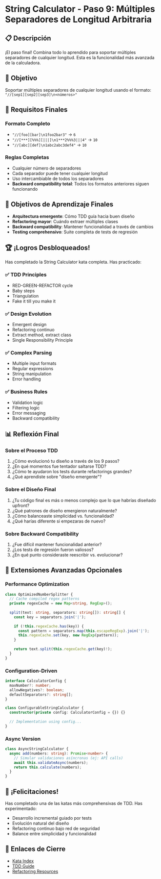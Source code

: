 # String Calculator - Paso 9: Múltiples Separadores de Longitud Arbitraria

## 📋 Descripción

¡El paso final! Combina todo lo aprendido para soportar múltiples separadores de cualquier longitud. Esta es la funcionalidad más avanzada de la calculadora.

## 🎯 Objetivo

Soportar múltiples separadores de cualquier longitud usando el formato: `"//[sep1][sep2][sep3]\n<números>"`

## 📝 Requisitos Finales

### Formato Completo
- `"//[foo][bar]\n1foo2bar3"` → `6`
- `"//[***][%%%][|||]\n1***2%%%3|||4"` → `10`
- `"//[abc][def]\n1abc2abc3def4"` → `10`

### Reglas Completas
- Cualquier número de separadores
- Cada separador puede tener cualquier longitud
- Uso intercambiable de todos los separadores
- **Backward compatibility total**: Todos los formatos anteriores siguen funcionando

## 🎯 Objetivos de Aprendizaje Finales

- **Arquitectura emergente**: Cómo TDD guía hacia buen diseño
- **Refactoring mayor**: Cuándo extraer múltiples clases
- **Backward compatibility**: Mantener funcionalidad a través de cambios
- **Testing comprehensivo**: Suite completa de tests de regresión

## 🏆 ¡Logros Desbloqueados!

Has completado la String Calculator kata completa. Has practicado:

### ✅ TDD Principles
- RED-GREEN-REFACTOR cycle
- Baby steps
- Triangulation
- Fake it till you make it

### ✅ Design Evolution
- Emergent design
- Refactoring continuo
- Extract method, extract class
- Single Responsibility Principle

### ✅ Complex Parsing
- Multiple input formats
- Regular expressions
- String manipulation
- Error handling

### ✅ Business Rules
- Validation logic
- Filtering logic
- Error messaging
- Backward compatibility

## 📊 Reflexión Final

### Sobre el Proceso TDD
1. ¿Cómo evolucionó tu diseño a través de los 9 pasos?
2. ¿En qué momentos fue tentador saltarse TDD?
3. ¿Cómo te ayudaron los tests durante refactorings grandes?
4. ¿Qué aprendiste sobre "diseño emergente"?

### Sobre el Diseño Final
1. ¿Tu código final es más o menos complejo que lo que habrías diseñado upfront?
2. ¿Qué patrones de diseño emergieron naturalmente?
3. ¿Cómo balanceaste simplicidad vs. funcionalidad?
4. ¿Qué harías diferente si empezaras de nuevo?

### Sobre Backward Compatibility
1. ¿Fue difícil mantener funcionalidad anterior?
2. ¿Los tests de regresión fueron valiosos?
3. ¿En qué punto consideraste reescribir vs. evolucionar?

## 🚀 Extensiones Avanzadas Opcionales

### Performance Optimization
```typescript
class OptimizedNumberSplitter {
  // Cache compiled regex patterns
  private regexCache = new Map<string, RegExp>();
  
  split(text: string, separators: string[]): string[] {
    const key = separators.join('|');
    
    if (!this.regexCache.has(key)) {
      const pattern = separators.map(this.escapeRegExp).join('|');
      this.regexCache.set(key, new RegExp(pattern));
    }
    
    return text.split(this.regexCache.get(key)!);
  }
}
```

### Configuration-Driven
```typescript
interface CalculatorConfig {
  maxNumber?: number;
  allowNegatives?: boolean;
  defaultSeparators?: string[];
}

class ConfigurableStringCalculator {
  constructor(private config: CalculatorConfig = {}) {}
  
  // Implementation using config...
}
```

### Async Version
```typescript
class AsyncStringCalculator {
  async add(numbers: string): Promise<number> {
    // Simular validaciones asíncronas (ej: API calls)
    await this.validateAsync(numbers);
    return this.calculate(numbers);
  }
}
```

## 🎉 ¡Felicitaciones!

Has completado una de las katas más comprehensivas de TDD. Has experimentado:
- Desarrollo incremental guiado por tests
- Evolución natural del diseño
- Refactoring continuo bajo red de seguridad
- Balance entre simplicidad y funcionalidad

## 🔗 Enlaces de Cierre

- [Kata Index](../README.md)
- [TDD Guide](../../tdd/guide.md)
- [Refactoring Resources](../../refactoring/resources.md)
